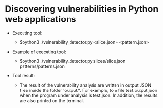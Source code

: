 # Discovering vulnerabilities in Python web applications

- Executing tool:
	- $python3 ./vulnerability_detector.py <slice.json> <pattern.json>

- Example of executing tool:
	- $python3 ./vulnerability_detector.py slices/slice.json patterns/patterns.json

- Tool result:
	- The result of the vulnerability analysis are written in output JSON files inside the folder 'output/'. For example, to a file test.output.json when the program under analysis is test.json. In addition, the results are also printed on the terminal.
